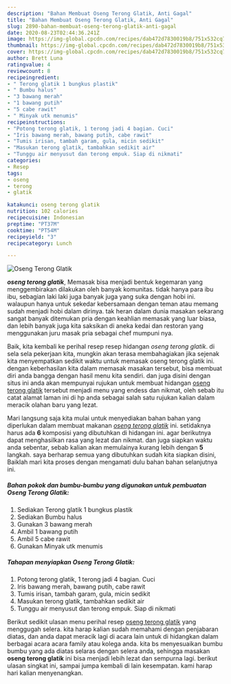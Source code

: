 ```yaml
---
description: "Bahan Membuat Oseng Terong Glatik, Anti Gagal"
title: "Bahan Membuat Oseng Terong Glatik, Anti Gagal"
slug: 2890-bahan-membuat-oseng-terong-glatik-anti-gagal
date: 2020-08-23T02:44:36.241Z
image: https://img-global.cpcdn.com/recipes/dab472d7830019b8/751x532cq70/oseng-terong-glatik-foto-resep-utama.jpg
thumbnail: https://img-global.cpcdn.com/recipes/dab472d7830019b8/751x532cq70/oseng-terong-glatik-foto-resep-utama.jpg
cover: https://img-global.cpcdn.com/recipes/dab472d7830019b8/751x532cq70/oseng-terong-glatik-foto-resep-utama.jpg
author: Brett Luna
ratingvalue: 4
reviewcount: 8
recipeingredient:
- " Terong glatik 1 bungkus plastik"
- " Bumbu halus"
- "3 bawang merah"
- "1 bawang putih"
- "5 cabe rawit"
- " Minyak utk menumis"
recipeinstructions:
- "Potong terong glatik, 1 terong jadi 4 bagian. Cuci"
- "Iris bawang merah, bawang putih, cabe rawit"
- "Tumis irisan, tambah garam, gula, micin sedikit"
- "Masukan terong glatik, tambahkan sedikit air"
- "Tunggu air menyusut dan terong empuk. Siap di nikmati"
categories:
- Resep
tags:
- oseng
- terong
- glatik

katakunci: oseng terong glatik 
nutrition: 102 calories
recipecuisine: Indonesian
preptime: "PT37M"
cooktime: "PT54M"
recipeyield: "3"
recipecategory: Lunch

---
```



![Oseng Terong Glatik](https://img-global.cpcdn.com/recipes/dab472d7830019b8/751x532cq70/oseng-terong-glatik-foto-resep-utama.jpg)

<b><i>oseng terong glatik</i></b>, Memasak bisa menjadi bentuk kegemaran yang menggembirakan dilakukan oleh banyak komunitas. tidak hanya para ibu ibu, sebagian laki laki juga banyak juga yang suka dengan hobi ini. walaupun hanya untuk sekedar kebersamaan dengan teman atau memang sudah menjadi hobi dalam dirinya. tak heran dalam dunia masakan sekarang sangat banyak ditemukan pria dengan keahlian memasak yang luar biasa, dan lebih banyak juga kita saksikan di aneka kedai dan restoran yang menggunakan juru masak pria sebagai chef mumpuni nya.



Baik, kita kembali ke perihal resep resep hidangan <i>oseng terong glatik</i>. di sela sela pekerjaan kita, mungkin akan terasa membahagiakan jika sejenak kita menyempatkan sedikit waktu untuk memasak oseng terong glatik ini. dengan keberhasilan kita dalam memasak masakan tersebut, bisa membuat diri anda bangga dengan hasil menu kita sendiri. dan juga disini dengan situs ini anda akan mempunyai rujukan untuk membuat hidangan <u>oseng terong glatik</u> tersebut menjadi menu yang endess dan nikmat, oleh sebab itu catat alamat laman ini di hp anda sebagai salah satu rujukan kalian dalam meracik olahan baru yang lezat.


Mari langsung saja kita mulai untuk menyediakan bahan bahan yang diperlukan dalam membuat makanan <u><i>oseng terong glatik</i></u> ini. setidaknya harus ada <b>6</b> komposisi yang dibutuhkan di hidangan ini. agar berikutnya dapat menghasilkan rasa yang lezat dan nikmat. dan juga siapkan waktu anda sebentar, sebab kalian akan memulainya kurang lebih dengan <b>5</b> langkah. saya berharap semua yang dibutuhkan sudah kita siapkan disini, Baiklah mari kita proses dengan mengamati dulu bahan bahan selanjutnya ini.

<!--inarticleads1-->

##### Bahan pokok dan bumbu-bumbu yang digunakan untuk pembuatan Oseng Terong Glatik:

1. Sediakan  Terong glatik 1 bungkus plastik
1. Sediakan  Bumbu halus
1. Gunakan 3 bawang merah
1. Ambil 1 bawang putih
1. Ambil 5 cabe rawit
1. Gunakan  Minyak utk menumis




<!--inarticleads2-->

##### Tahapan menyiapkan Oseng Terong Glatik:

1. Potong terong glatik, 1 terong jadi 4 bagian. Cuci
1. Iris bawang merah, bawang putih, cabe rawit
1. Tumis irisan, tambah garam, gula, micin sedikit
1. Masukan terong glatik, tambahkan sedikit air
1. Tunggu air menyusut dan terong empuk. Siap di nikmati




Berikut sedikit ulasan menu perihal resep <u>oseng terong glatik</u> yang menggugah selera. kita harap kalian sudah memahami dengan penjabaran diatas, dan anda dapat meracik lagi di acara lain untuk di hidangkan dalam berbagai acara acara family atau kolega anda. kita bs menyesuaikan bumbu bumbu yang ada diatas selaras dengan selera anda, sehingga masakan <b>oseng terong glatik</b> ini bisa menjadi lebih lezat dan sempurna lagi. berikut ulasan singkat ini, sampai jumpa kembali di lain kesempatan. kami harap hari kalian menyenangkan.
